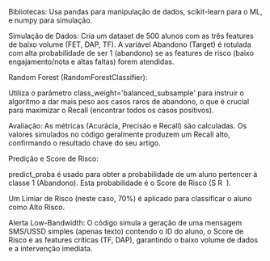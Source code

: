 Bibliotecas: Usa pandas para manipulação de dados, scikit-learn para o ML, e numpy para simulação.

Simulação de Dados: Cria um dataset de 500 alunos com as três features de baixo volume (FET, DAP, TF). A variável Abandono (Target) é rotulada com alta probabilidade de ser 1 (abandono) se as features de risco (baixo engajamento/nota e altas faltas) forem atendidas.

Random Forest (RandomForestClassifier):

Utiliza o parâmetro class_weight='balanced_subsample' para instruir o algoritmo a dar mais peso aos casos raros de abandono, o que é crucial para maximizar o Recall (encontrar todos os casos positivos).

Avaliação: As métricas (Acurácia, Precisão e Recall) são calculadas. Os valores simulados no código geralmente produzem um Recall alto, confirmando o resultado chave do seu artigo.

Predição e Score de Risco:

predict_proba é usado para obter a probabilidade de um aluno pertencer à classe 1 (Abandono). Esta probabilidade é o Score de Risco (S 
R
​
 ).

Um Limiar de Risco (neste caso, 70%) é aplicado para classificar o aluno como Alto Risco.

Alerta Low-Bandwidth: O código simula a geração de uma mensagem SMS/USSD simples (apenas texto) contendo o ID do aluno, o Score de Risco e as features críticas (TF, DAP), garantindo o baixo volume de dados e a intervenção imediata.
